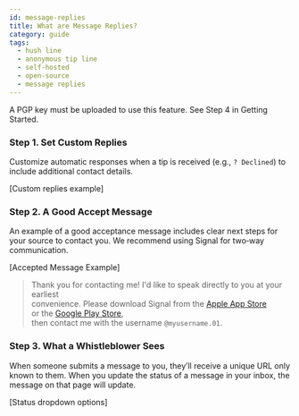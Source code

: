 ```yaml
---
id: message-replies
title: What are Message Replies?
category: guide
tags:
  - hush line
  - anonymous tip line
  - self-hosted
  - open-source
  - message replies
---
```


A PGP key must be uploaded to use this feature. See Step 4 in Getting Started.

### Step 1. Set Custom Replies

Customize automatic responses when a tip is received (e.g., `? Declined`) to include additional contact details.

[Custom replies example]

### Step 2. A Good Accept Message

An example of a good acceptance message includes clear next steps for your source to contact you. We recommend using Signal for two‑way communication.

[Accepted Message Example]

> Thank you for contacting me! I'd like to speak directly to you at your earliest  
> convenience. Please download Signal from the [Apple App Store](https://apps.apple.com/us/app/signal-private-messenger/id874139669)  
> or the [Google Play Store](https://play.google.com/store/apps/details?id=org.thoughtcrime.securesms),  
> then contact me with the username `@myusername.01`.

### Step 3. What a Whistleblower Sees

When someone submits a message to you, they’ll receive a unique URL only known to them. When you update the status of a message in your inbox, the message on that page will update.

[Status dropdown options]
